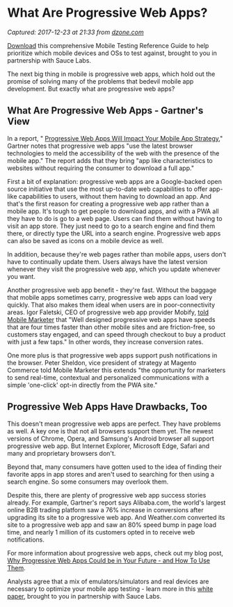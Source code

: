# What Are Progressive Web Apps?

_Captured: 2017-12-23 at 21:33 from [dzone.com](https://dzone.com/articles/what-are-progressive-web-apps-1?edition=347119&utm_source=Daily%20Digest&utm_medium=email&utm_campaign=Daily%20Digest%202017-12-23)_

[Download](https://dzone.com/go?i=242231&u=http%3A%2F%2Finfo.saucelabs.com%2FFY17Q3-AST-Mobile-Testing-Reference-Guide_LP-Dzone.html) this comprehensive Mobile Testing Reference Guide to help prioritize which mobile devices and OSs to test against, brought to you in partnership with Sauce Labs.

The next big thing in mobile is progressive web apps, which hold out the promise of solving many of the problems that bedevil mobile app development. But exactly what are progressive web apps?

## **What Are Progressive Web Apps - Gartner's View**

In a report, " [Progressive Web Apps Will Impact Your Mobile App Strategy](https://www.gartner.com/doc/3645344/progressive-web-apps-impact-mobile)," Gartner notes that progressive web apps "use the latest browser technologies to meld the accessibility of the web with the presence of the mobile app." The report adds that they bring "app like characteristics to websites without requiring the consumer to download a full app."

First a bit of explanation: progressive web apps are a Google-backed open source initiative that use the most up-to-date web capabilities to offer app-like capabilities to users, without them having to download an app. And that's the first reason for creating a progressive web app rather than a mobile app. It's tough to get people to download apps, and with a PWA all they have to do is go to a web page. Users can find them without having to visit an app store. They just need to go to a search engine and find them there, or directly type the URL into a search engine. Progressive web apps can also be saved as icons on a mobile device as well.

In addition, because they're web pages rather than mobile apps, users don't have to continually update them. Users always have the latest version whenever they visit the progressive web app, which you update whenever you want.

Another progressive web app benefit - they're fast. Without the baggage that mobile apps sometimes carry, progressive web apps can load very quickly. That also makes them ideal when users are in poor-connectivity areas. Igor Faletski, CEO of progressive web app provider Mobify, [told Mobile Marketer](https://www.mobilemarketer.com/news/can-progressive-web-apps-solve-the-app-vs-browser-dilemma/510344/) that "Well designed progressive web apps have speeds that are four times faster than other mobile sites and are friction-free, so customers stay engaged, and can speed through checkout to buy a product with just a few taps." In other words, they increase conversion rates.

One more plus is that progressive web apps support push notifications in the browser. Peter Sheldon, vice president of strategy at Magento Commerce told Mobile Marketer this extends "the opportunity for marketers to send real-time, contextual and personalized communications with a simple 'one-click' opt-in directly from the PWA site."

## **Progressive Web Apps Have Drawbacks, Too**

This doesn't mean progressive web apps are perfect. They have problems as well. A key one is that not all browsers support them yet. The newest versions of Chrome, Opera, and Samsung's Android browser all support progressive web app. But Internet Explorer, Microsoft Edge, Safari and many and proprietary browsers don't.

Beyond that, many consumers have gotten used to the idea of finding their favorite apps in app stores and aren't used to searching for then using a search engine. So some consumers may overlook them.

Despite this, there are plenty of progressive web app success stories already. For example, Gartner's report says Alibaba.com, the world's largest online B2B trading platform saw a 76% increase in conversions after upgrading its site to a progressive web app. And Weather.com converted its site to a progressive web app and saw an 80% speed bump in page load time, and nearly 1 million of its customers opted in to receive web notifications.

For more information about progressive web apps, check out my blog post, [Why Progressive Web Apps Could be in Your Future - and How To Use Them](https://www.alphasoftware.com/blog/progressive-web-apps/).

Analysts agree that a mix of emulators/simulators and real devices are necessary to optimize your mobile app testing - learn more in this [white paper](https://dzone.com/go?i=242232&u=http%3A%2F%2Finfo.saucelabs.com%2FFY17-ADV-EmuSimRealDevices-WP-LP-DZone.html), brought to you in partnership with Sauce Labs.
